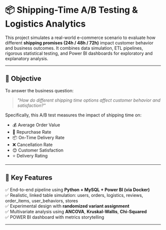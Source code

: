 # 📦 Shipping-Time A/B Testing & Logistics Analytics

This project simulates a real-world e-commerce scenario to evaluate how different **shipping promises (24h / 48h / 72h)** impact customer behavior and business outcomes. It combines data simulation, ETL pipelines, rigorous statistical testing, and Power BI dashboards for exploratory and explanatory analysis.

---

## 🎯 Objective

To answer the business question:

> _"How do different shipping time options affect customer behavior and satisfaction?"_

Specifically, this A/B test measures the impact of shipping time on:
- 💰 Average Order Value  
- 🔄 Repurchase Rate  
- 📦 On-Time Delivery Rate  
- ❌ Cancellation Rate  
- 😊 Customer Satisfaction  
- ⭐ Delivery Rating  

---

## 📌 Key Features

✅ End-to-end pipeline using **Python + MySQL + Power BI (via Docker)**  
✅ Realistic, linked table simulation: users, orders, logistics, reviews, order_items, user_behaviors, stores  
✅ Experimental design with **randomized variant assignment**  
✅ Multivariate analysis using **ANCOVA**,  **Kruskal-Wallis**, **Chi-Squared**  
✅ POWER BI dashboard with metrics storytelling

---

